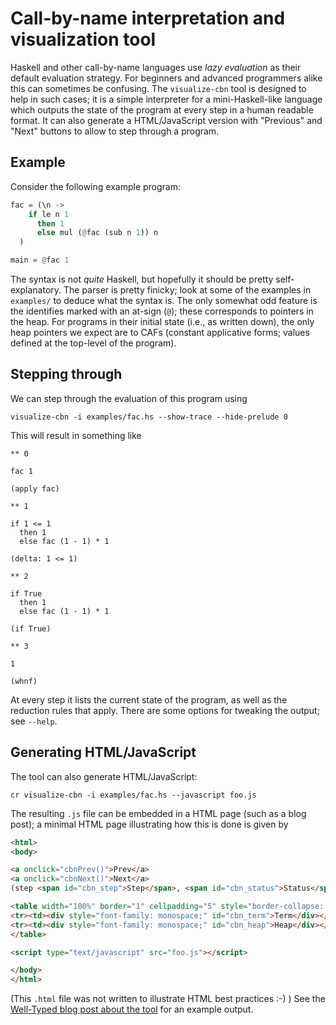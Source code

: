 # Call-by-name interpretation and visualization tool

Haskell and other call-by-name languages use _lazy evaluation_ as their default evaluation strategy. For beginners and advanced programmers alike this can sometimes be confusing. The `visualize-cbn` tool is designed to help in such cases; it is a simple interpreter for a mini-Haskell-like language which outputs the state of the program at every step in a human readable format. It can also generate a HTML/JavaScript version with "Previous" and "Next" buttons to allow to step through a program.

## Example

Consider the following example program:

``` haskell
fac = (\n ->
    if le n 1
      then 1
      else mul (@fac (sub n 1)) n
  )

main = @fac 1
```

The syntax is not _quite_ Haskell, but hopefully it should be pretty self-explanatory. The parser is pretty finicky; look at some of the examples in `examples/` to deduce what the syntax is. The only somewhat odd feature is the identifies marked with an at-sign (`@`); these corresponds to pointers in the heap. For programs in their initial state (i.e., as written down), the only heap pointers we expect are to CAFs (constant applicative forms; values defined at the top-level of the program).

## Stepping through

We can step through the evaluation of this program using

```
visualize-cbn -i examples/fac.hs --show-trace --hide-prelude 0
```

This will result in something like

```
** 0

fac 1

(apply fac)

** 1

if 1 <= 1
  then 1
  else fac (1 - 1) * 1

(delta: 1 <= 1)

** 2

if True
  then 1
  else fac (1 - 1) * 1

(if True)

** 3

1

(whnf)
```

At every step it lists the current state of the program, as well as the reduction rules that apply. There are some options for tweaking the output; see `--help`.

## Generating HTML/JavaScript

The tool can also generate HTML/JavaScript:

```
cr visualize-cbn -i examples/fac.hs --javascript foo.js
```

The resulting `.js` file can be embedded in a HTML page (such as a blog post); a minimal HTML page illustrating how this is done is given by

``` html
<html>
<body>

<a onclick="cbnPrev()">Prev</a>
<a onclick="cbnNext()">Next</a>
(step <span id="cbn_step">Step</span>, <span id="cbn_status">Status</span>)

<table width="100%" border="1" cellpadding="5" style="border-collapse: collapse;">
<tr><td><div style="font-family: monospace;" id="cbn_term">Term</div></td></tr>
<tr><td><div style="font-family: monospace;" id="cbn_heap">Heap</div></td></tr>
</table>

<script type="text/javascript" src="foo.js"></script>

</body>
</html>
```

(This `.html` file was not written to illustrate HTML best practices :-) ) See the [Well-Typed blog post about the tool](http://www.well-typed.com/blog/2017/09/visualize-cbn/) for an example output. 
